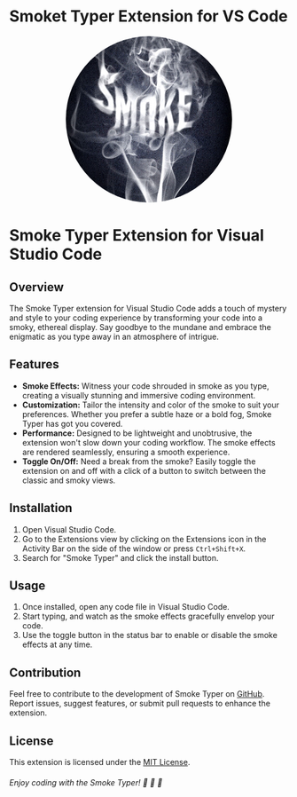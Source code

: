 # Smoket Typer Extension for VS Code

<div align="center">
  <img src="assets/logo.jpg" alt="Smoket Typer" width="300" style="border-radius: 50%;"></div>

<div> </div>

# Smoke Typer Extension for Visual Studio Code

## Overview

The Smoke Typer extension for Visual Studio Code adds a touch of mystery and style to your coding experience by transforming your code into a smoky, ethereal display. Say goodbye to the mundane and embrace the enigmatic as you type away in an atmosphere of intrigue.

## Features

- **Smoke Effects:** Witness your code shrouded in smoke as you type, creating a visually stunning and immersive coding environment.
- **Customization:** Tailor the intensity and color of the smoke to suit your preferences. Whether you prefer a subtle haze or a bold fog, Smoke Typer has got you covered.
- **Performance:** Designed to be lightweight and unobtrusive, the extension won't slow down your coding workflow. The smoke effects are rendered seamlessly, ensuring a smooth experience.
- **Toggle On/Off:** Need a break from the smoke? Easily toggle the extension on and off with a click of a button to switch between the classic and smoky views.

## Installation

1. Open Visual Studio Code.
2. Go to the Extensions view by clicking on the Extensions icon in the Activity Bar on the side of the window or press `Ctrl+Shift+X`.
3. Search for "Smoke Typer" and click the install button.

## Usage

1. Once installed, open any code file in Visual Studio Code.
2. Start typing, and watch as the smoke effects gracefully envelop your code.
3. Use the toggle button in the status bar to enable or disable the smoke effects at any time.

## Contribution

Feel free to contribute to the development of Smoke Typer on [GitHub](https://github.com/HENILCODE/smoke-typer). Report issues, suggest features, or submit pull requests to enhance the extension.

## License

This extension is licensed under the [MIT License](LICENSE.md).


###### Enjoy coding with the Smoke Typer!  💨 💨 💨
